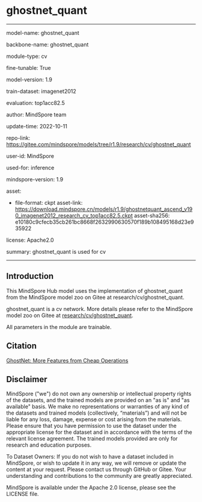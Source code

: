 # ghostnet_quant

---

model-name: ghostnet_quant

backbone-name: ghostnet_quant

module-type: cv

fine-tunable: True

model-version: 1.9

train-dataset: imagenet2012

evaluation: top1acc82.5

author: MindSpore team

update-time: 2022-10-11

repo-link: <https://gitee.com/mindspore/models/tree/r1.9/research/cv/ghostnet_quant>

user-id: MindSpore

used-for: inference

mindspore-version: 1.9

asset:

-
    file-format: ckpt
    asset-link: <https://download.mindspore.cn/models/r1.9/ghostnetquant_ascend_v190_imagenet2012_research_cv_top1acc82.5.ckpt>
    asset-sha256: e10180c9cfecb35cb261bc8668f2632990630570f189b108495168d23e935922

license: Apache2.0

summary: ghostnet_quant is used for cv

---

## Introduction

This MindSpore Hub model uses the implementation of ghostnet_quant from the MindSpore model zoo on Gitee at research/cv/ghostnet_quant.

ghostnet_quant is a cv network. More details please refer to the MindSpore model zoo on Gitee at [research/cv/ghostnet_quant](https://gitee.com/mindspore/models/blob/r1.9/research/cv/ghostnet_quant/Readme.md).

All parameters in the module are trainable.

## Citation

[GhostNet: More Features from Cheap Operations](https://openaccess.thecvf.com/content_CVPR_2020/papers/Han_GhostNet_More_Features_From_Cheap_Operations_CVPR_2020_paper.pdf)

## Disclaimer

MindSpore ("we") do not own any ownership or intellectual property rights of the datasets, and the trained models are provided on an "as is" and "as available" basis. We make no representations or warranties of any kind of the datasets and trained models (collectively, “materials”) and will not be liable for any loss, damage, expense or cost arising from the materials. Please ensure that you have permission to use the dataset under the appropriate license for the dataset and in accordance with the terms of the relevant license agreement. The trained models provided are only for research and education purposes.

To Dataset Owners: If you do not wish to have a dataset included in MindSpore, or wish to update it in any way, we will remove or update the content at your request. Please contact us through GitHub or Gitee. Your understanding and contributions to the community are greatly appreciated.

MindSpore is available under the Apache 2.0 license, please see the LICENSE file.
